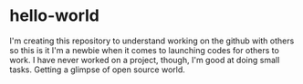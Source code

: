 # hello-world
I'm creating this repository to understand working on the github with others so this is it
I'm a newbie when it comes to launching codes for others to work. I have never worked on a project, though, I'm good at doing small tasks.
Getting a glimpse of open source world.
